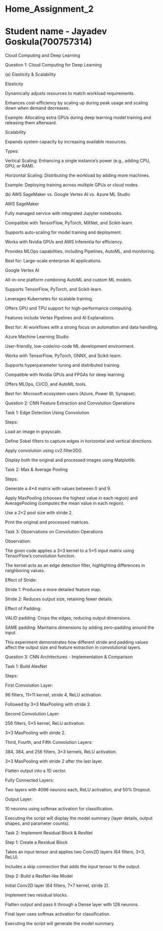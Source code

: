 # Home_Assignment_2
# Student name - Jayadev Goskula(700757314)
Cloud Computing and Deep Learning

Question 1: Cloud Computing for Deep Learning

(a) Elasticity & Scalability

Elasticity

Dynamically adjusts resources to match workload requirements.

Enhances cost-efficiency by scaling up during peak usage and scaling down when demand decreases.

Example: Allocating extra GPUs during deep learning model training and releasing them afterward.

Scalability

Expands system capacity by increasing available resources.

Types:

Vertical Scaling: Enhancing a single instance’s power (e.g., adding CPU, GPU, or RAM).

Horizontal Scaling: Distributing the workload by adding more machines.

Example: Deploying training across multiple GPUs or cloud nodes.

(b) AWS SageMaker vs. Google Vertex AI vs. Azure ML Studio

AWS SageMaker

Fully managed service with integrated Jupyter notebooks.

Compatible with TensorFlow, PyTorch, MXNet, and Scikit-learn.

Supports auto-scaling for model training and deployment.

Works with Nvidia GPUs and AWS Inferentia for efficiency.

Provides MLOps capabilities, including Pipelines, AutoML, and monitoring.

Best for: Large-scale enterprise AI applications.

Google Vertex AI

All-in-one platform combining AutoML and custom ML models.

Supports TensorFlow, PyTorch, and Scikit-learn.

Leverages Kubernetes for scalable training.

Offers GPU and TPU support for high-performance computing.

Features include Vertex Pipelines and AI Explanations.

Best for: AI workflows with a strong focus on automation and data handling.

Azure Machine Learning Studio

User-friendly, low-code/no-code ML development environment.

Works with TensorFlow, PyTorch, ONNX, and Scikit-learn.

Supports hyperparameter tuning and distributed training.

Compatible with Nvidia GPUs and FPGAs for deep learning.

Offers MLOps, CI/CD, and AutoML tools.

Best for: Microsoft ecosystem users (Azure, Power BI, Synapse).

Question 2: CNN Feature Extraction and Convolution Operations

Task 1: Edge Detection Using Convolution

Steps:

Load an image in grayscale.

Define Sobel filters to capture edges in horizontal and vertical directions.

Apply convolution using cv2.filter2D().

Display both the original and processed images using Matplotlib.

Task 2: Max & Average Pooling

Steps:

Generate a 4×4 matrix with values between 0 and 9.

Apply MaxPooling (chooses the highest value in each region) and AveragePooling (computes the mean value in each region).

Use a 2×2 pool size with stride 2.

Print the original and processed matrices.

Task 3: Observations on Convolution Operations

Observation:

The given code applies a 3×3 kernel to a 5×5 input matrix using TensorFlow’s convolution function.

The kernel acts as an edge detection filter, highlighting differences in neighboring values.

Effect of Stride:

Stride 1: Produces a more detailed feature map.

Stride 2: Reduces output size, retaining fewer details.

Effect of Padding:

VALID padding: Crops the edges, reducing output dimensions.

SAME padding: Maintains dimensions by adding zero-padding around the input.

This experiment demonstrates how different stride and padding values affect the output size and feature extraction in convolutional layers.

Question 3: CNN Architectures - Implementation & Comparison

Task 1: Build AlexNet

Steps:

First Convolution Layer:

96 filters, 11×11 kernel, stride 4, ReLU activation.

Followed by 3×3 MaxPooling with stride 2.

Second Convolution Layer:

256 filters, 5×5 kernel, ReLU activation.

3×3 MaxPooling with stride 2.

Third, Fourth, and Fifth Convolution Layers:

384, 384, and 256 filters, 3×3 kernels, ReLU activation.

3×3 MaxPooling with stride 2 after the last layer.

Flatten output into a 1D vector.

Fully Connected Layers:

Two layers with 4096 neurons each, ReLU activation, and 50% Dropout.

Output Layer:

10 neurons using softmax activation for classification.

Executing the script will display the model summary (layer details, output shapes, and parameter counts).

Task 2: Implement Residual Block & ResNet

Step 1: Create a Residual Block

Takes an input tensor and applies two Conv2D layers (64 filters, 3×3, ReLU).

Includes a skip connection that adds the input tensor to the output.

Step 2: Build a ResNet-like Model

Initial Conv2D layer (64 filters, 7×7 kernel, stride 2).

Implement two residual blocks.

Flatten output and pass it through a Dense layer with 128 neurons.

Final layer uses softmax activation for classification.

Executing the script will generate the model summary.
